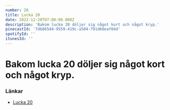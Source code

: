 ```yaml
---
number: 20
title: Lucka 20
date: 2022-12-20T07:00:00.000Z
description: 'Bakom lucka 20 döljer sig något kort och något kryp.'
pinecastId: '7db865d4-9559-419c-a504-791d60eaf04d'
spotifyId: ''
itunesId: ''
---
```


# Bakom lucka 20 döljer sig något kort och något kryp.

### Länkar

- [Lucka 20](https://support.apple.com/en-us/HT201361)

